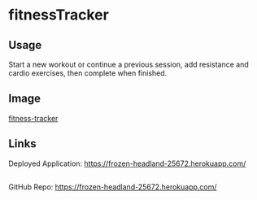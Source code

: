 # fitnessTracker

## Usage
Start a new workout or continue a previous session, add resistance and cardio exercises, then complete when finished.

## Image 
[fitness-tracker](https://raw.githubusercontent.com/LexTheMenace/fitnessTracker/master/public/fittrackerscrenshot.jpg.png)
## Links
Deployed Application: https://frozen-headland-25672.herokuapp.com/
## 
GitHub Repo: https://frozen-headland-25672.herokuapp.com/
